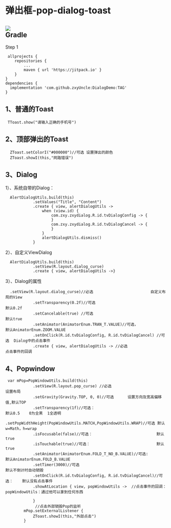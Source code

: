 # 弹出框-pop-dialog-toast

[![](https://jitpack.io/v/zxyUncle/DialogDemo.svg)](https://jitpack.io/#zxyUncle/DialogDemo)       
Gradle
-----
Step 1


     allprojects {
		repositories {
			...
			maven { url 'https://jitpack.io' }
		}
	}
	dependencies {
	  implementation 'com.github.zxyUncle:DialogDemo:TAG'
	}
1、普通的Toast
-----   

     TToast.show("请输入正确的手机号")
2、顶部弹出的Toast
-----   
      ZToast.setColorI("#000000")//可选 设置弹出的颜色
      ZToast.showI(this,"网路错误")

3、Dialog
-----      
1）、系统自带的Dialog：        

      AlertDialogUtils.build(this)
                .setValues("Title", "Content")
                .create { view, alertDialogUtils ->
                    when (view.id) {
                        com.zxy.zxydialog.R.id.tvDialogConfig -> {
                        }
                        com.zxy.zxydialog.R.id.tvDialogCancel -> {
                        }
                    }
                    alertDialogUtils.dismiss()
                }

2）、自定义ViewDialog

      AlertDialogUtils.build(this)
                .setView(R.layout.dialog_curse)
                .create { view, alertDialogUtils ->}

3）、Dialog的属性

      .setView(R.layout.dialog_curse)//必选                         自定义布局的View
                .setTransparency(0.2f)//可选                                  默认0.2f
                .setCancelable(true) //可选                                   默认true
                .setAnimator(AnimatorEnum.TRAN_T.VALUE)//可选，               默认AnimatorEnum.ZOOM.VALUE
                .setOnClick(R.id.tvDialogConfig, R.id.tvDialogCancel) //可选  Dialog中的点击事件
                .create { view, alertDialogUtils -> //必选                    点击事件的回调

      
4、Popwindow
-----     

     var mPop=PopWindowUtils.build(this)
                .setView(R.layout.pop_curse) //必选                              设置布局
                .setGravity(Gravity.TOP, 0, 0)//可选      设置方向及宽高偏移值,默认TOP
                .setTransparency(1f)//可选：                                      默认0.5    0为全黑  1全透明
                .setPopWidthHeight(PopWindowUtils.MATCH,PopWindowUtils.WRAP)//可选 默认w=Math，h=wrap
                .isFocusable(false)//可选：                            默认true
                .isTouchable(true)//可选：                             默认true
                .setAnimator(AnimatorEnum.FOLD_T_NO_B.VALUE)//可选:               默认AnimatorEnum.FOLD_B.VALUE
                .setTimer(3000)//可选                                             默认不倒计时自动销毁
                .setOnClick(R.id.tvDialogConfig, R.id.tvDialogCancel)//可选：    默认没有点击事件
                .showAtLocation { view, popWindowUtils ->  //点击事件的回调：       popWindowUtils：通过他可以拿到任何东西

                }
                 //点击外部销毁Pop的监听
            mPop.setExternalListener {
                ZToast.showI(this,"外部点击")
            }